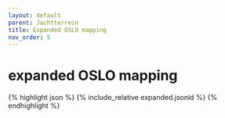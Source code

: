 ```yaml
---
layout: default
parent: Jachtterrein
title: Expanded OSLO mapping
nav_order: 5
---
```


# expanded OSLO mapping

{% highlight json %}
{% include_relative  expanded.jsonld %}
{% endhighlight %}
